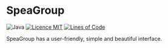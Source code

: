 # SpeaGroup

![Java](https://github.com/iluwatar/java-design-patterns/workflows/Java%20CI/badge.svg)
[![Licence MIT](https://img.shields.io/badge/license-MIT-blue.svg)](https://github.com/Nurislom373/SpeaGroup/blob/master/LICENSE)
[![Lines of Code](https://sonarcloud.io/api/project_badges/measure?project=Nurislom373_SpeaGroup&metric=ncloc)](https://sonarcloud.io/project/overview?id=Nurislom373_SpeaGroup)

SpeaGroup has a user-friendly, simple and beautiful interface.
